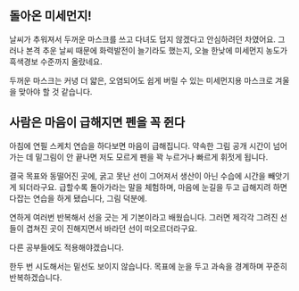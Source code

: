 ## 돌아온 미세먼지!

날씨가 추워져서 두꺼운 마스크를 쓰고 다녀도 덥지 않겠다고 안심하려던 차였어요.
그러나 본격 추운 날씨 때문에 화력발전이 늘기라도 했는지, 오늘 한낮에 미세먼지 농도가 흑색경보 수준까지 올랐네요.

두꺼운 마스크는 커녕 더 얇은, 오염되어도 쉽게 버릴 수 있는 미세먼지용 마스크로 겨울을 맞아야 할 것 같습니다.

## 사람은 마음이 급해지면 펜을 꼭 쥔다

아침에 연필 스케치 연습을 하다보면 마음이 급해집니다.
약속한 그림 공개 시간이 넘어가는 데 밑그림이 안 끝나면 저도 모르게 펜을 꽉 누르거나 빠르게 휘젓게 됩니다.

결국 목표와 동떨어진 곳에, 굵고 못난 선이 그어져서 생산이 아닌 수습에 시간을 빼앗기게 되더라구요.
급할수록 돌아가라는 말을 체험하며, 마음에 눈길을 두고 급해지려 하면 다잡는 연습을 하게 됐습니다, 그림 덕분에.

연하게 여러번 반복해서 선을 긋는 게 기본이라고 배웠습니다.
그러면 제각각 그려진 선들이 겹쳐진 곳이 진해지면서 바라던 선이 떠오르더라구요.

다른 공부들에도 적용해야겠습니다.

한두 번 시도해서는 밑선도 보이지 않습니다. 목표에 눈을 두고 과속을 경계하며 꾸준히 반복하겠습니다.